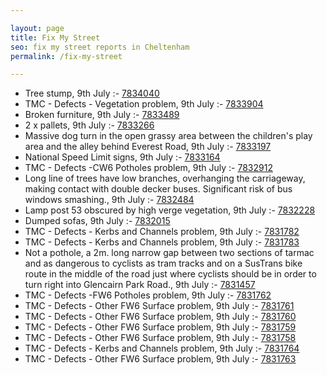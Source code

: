 ```yaml
---

layout: page
title: Fix My Street
seo: fix my street reports in Cheltenham
permalink: /fix-my-street

---
```


<!-- fix_marker starts -->

- Tree stump, 9th July :- [7834040](https://www.fixmystreet.com/report/7834040)
- TMC - Defects - Vegetation problem, 9th July :- [7833904](https://www.fixmystreet.com/report/7833904)
- Broken furniture, 9th July :- [7833489](https://www.fixmystreet.com/report/7833489)
- 2 x pallets, 9th July :- [7833266](https://www.fixmystreet.com/report/7833266)
- Massive dog turn in the open grassy area between the children's play area and the alley behind Everest Road, 9th July :- [7833197](https://www.fixmystreet.com/report/7833197)
- National Speed Limit signs, 9th July :- [7833164](https://www.fixmystreet.com/report/7833164)
- TMC - Defects -CW6 Potholes  problem, 9th July :- [7832912](https://www.fixmystreet.com/report/7832912)
- Long line of trees have low branches, overhanging the carriageway, making contact with double decker buses. Significant risk of bus windows smashing., 9th July :- [7832484](https://www.fixmystreet.com/report/7832484)
- Lamp post 53 obscured by high verge vegetation, 9th July :- [7832228](https://www.fixmystreet.com/report/7832228)
- Dumped sofas, 9th July :- [7832015](https://www.fixmystreet.com/report/7832015)
- TMC - Defects - Kerbs and Channels problem, 9th July :- [7831782](https://www.fixmystreet.com/report/7831782)
- TMC - Defects - Kerbs and Channels problem, 9th July :- [7831783](https://www.fixmystreet.com/report/7831783)
- Not a pothole, a 2m. long narrow gap between two sections of tarmac and as dangerous to cyclists as tram tracks and on a SusTrans bike route in the middle of the road just where cyclists should be in order to turn right into Glencairn Park Road., 9th July :- [7831457](https://www.fixmystreet.com/report/7831457)
- TMC - Defects -FW6 Potholes problem, 9th July :- [7831762](https://www.fixmystreet.com/report/7831762)
- TMC - Defects - Other FW6  Surface problem, 9th July :- [7831761](https://www.fixmystreet.com/report/7831761)
- TMC - Defects - Other FW6  Surface problem, 9th July :- [7831760](https://www.fixmystreet.com/report/7831760)
- TMC - Defects - Other FW6  Surface problem, 9th July :- [7831759](https://www.fixmystreet.com/report/7831759)
- TMC - Defects - Other FW6  Surface problem, 9th July :- [7831758](https://www.fixmystreet.com/report/7831758)
- TMC - Defects - Kerbs and Channels problem, 9th July :- [7831764](https://www.fixmystreet.com/report/7831764)
- TMC - Defects - Other FW6  Surface problem, 9th July :- [7831763](https://www.fixmystreet.com/report/7831763)

<!-- fix_marker ends -->